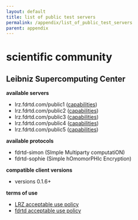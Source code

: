 ```yaml
---
layout: default
title: list of public test servers
permalink: /appendix/list_of_public_test_servers
parent: appendix
---
```


# scientific community

## Leibniz Supercomputing Center

**available servers**

* lrz.fdrtd.com/public1 ([capabilities](https://lrz.fdrtd.com/public1/capabilities))
* lrz.fdrtd.com/public2 ([capabilities](https://lrz.fdrtd.com/public2/capabilities))
* lrz.fdrtd.com/public3 ([capabilities](https://lrz.fdrtd.com/public3/capabilities))
* lrz.fdrtd.com/public4 ([capabilities](https://lrz.fdrtd.com/public4/capabilities))
* lrz.fdrtd.com/public5 ([capabilities](https://lrz.fdrtd.com/public5/capabilities))

**available protocols**

* fdrtd-simon (SImple Multiparty computatiON)
* fdrtd-sophie (Simple hOmomorPHIc Encryption)

**compatible client versions**

* versions 0.1.6+

**terms of use**

* [LRZ acceptable use policy](https://doku.lrz.de/display/PUBLIC/Acceptable+Use+Policy)
* [fdrtd acceptable use policy](/docs/appendix/acceptable_use_policy)
